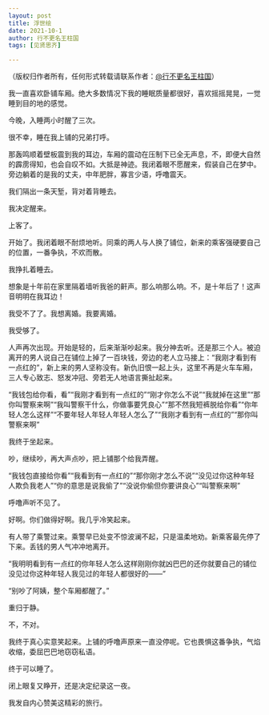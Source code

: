 ```yaml
---
layout: post
title: 浮世绘
date: 2021-10-1
author: 行不更名王柱国
tags: [见贤思齐]

---
```


（版权归作者所有，任何形式转载请联系作者：[@行不更名王柱国](https://weibo.com/5890426230/KADNW2BSI?cid=4724125253242454)）

<!--- more --->

我一直喜欢卧铺车厢。绝大多数情况下我的睡眠质量都很好，喜欢摇摇晃晃，一觉睡到目的地的感觉。

今晚，入睡两小时醒了三次。

很不幸，睡在我上铺的兄弟打呼。

那轰鸣顺着壁板震到我的耳边，车厢的震动在压制下已全无声息，不，即便大自然的霹雳得知，也会自叹不如。大抵是神迹。我闭着眼不愿醒来，假装自己在梦中。旁边躺着的是我的丈夫，中年肥胖，寡言少语，呼噜震天。

我们隔出一条天堑，背对着背睡去。

我决定醒来。

上客了。

开始了。我闭着眼不耐烦地听。同乘的两人与人换了铺位，新来的乘客强硬要自己的位置，一番争执，不欢而散。

我挣扎着睡去。

想象是十年前在家里隔着墙听我爸的鼾声。那么响那么响。不，是十年后了！这声音明明在我耳边！

我受不了了。我想离婚。我要离婚。

我受够了。

人声再次出现。开始是轻的，后来渐渐吵起来。我分神去听。还是那三个人。被迫离开的男人说自己在铺位上掉了一百块钱，旁边的老人立马接上：“我刚才看到有一点红的”，新上来的男人坚称没有。新仇旧恨一起上头，这里不再是火车车厢，三人专心致志、怒发冲冠、旁若无人地语言撕扯起来。

“我钱包给你看，看”“我刚才看到有一点红的”“刚才你怎么不说”“我就掉在这里”“那你叫警察来啊”“我叫警察干什么，你做事要凭良心”“那不然我短裤脱给你看”“你年轻人怎么这样”“不要年轻人年轻人年轻人怎么了”“我刚才看到有一点红的”“那你叫警察来啊”

我终于坐起来。

吵，继续吵，再大声点吵，把上铺那个给我弄醒。

“我钱包直接给你看”“我看到有一点红的”“那你刚才怎么不说”“没见过你这种年轻人欺负我老人”“你的意思是说我偷了”“没说你偷但你要讲良心”“叫警察来啊”

呼噜声听不见了。

好啊。你们做得好啊。我几乎冷笑起来。

有人带了乘警过来。乘警早已处变不惊波澜不起，只是温柔地劝。新乘客最先停了下来。丢钱的男人气冲冲地离开。

“我明明看到有一点红的你年轻人怎么这样刚刚你就凶巴巴的还你就要自己的铺位没见过你这种年轻人我见过的年轻人都很好的——”

“别吵了阿姨，整个车厢都醒了。”

重归于静。

不，不对。

我终于真心实意笑起来。上铺的呼噜声原来一直没停呢。它也畏惧这番争执，气焰收缩，委屈巴巴地窃窃私语。

终于可以睡了。

闭上眼复又睁开，还是决定纪录这一夜。

我发自内心赞美这精彩的旅行。